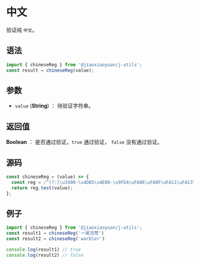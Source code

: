 
# 中文

验证纯 `中文`。

## 语法

```js
import { chineseReg } from '@jiaoxiaoyuan/j-utils';
const result = chineseReg(value);
```

## 参数

- `value` (**String**) ： 待验证字符串。

## 返回值

**Boolean** ： 是否通过验证，`true` 通过验证， `false` 没有通过验证。

## 源码

```js
const chineseReg = (value) => {
  const reg = /^(?:[\u3400-\u4DB5\u4E00-\u9FEA\uFA0E\uFA0F\uFA11\uFA13\uFA14\uFA1F\uFA21\uFA23\uFA24\uFA27-\uFA29]|[\uD840-\uD868\uD86A-\uD86C\uD86F-\uD872\uD874-\uD879][\uDC00-\uDFFF]|\uD869[\uDC00-\uDED6\uDF00-\uDFFF]|\uD86D[\uDC00-\uDF34\uDF40-\uDFFF]|\uD86E[\uDC00-\uDC1D\uDC20-\uDFFF]|\uD873[\uDC00-\uDEA1\uDEB0-\uDFFF]|\uD87A[\uDC00-\uDFE0])+$/;
  return reg.test(value);
};
```

## 例子

```js
import { chineseReg } from '@jiaoxiaoyuan/j-utils';
const result1 = chineseReg('一尾流莺')
const result2 = chineseReg('warbler')

console.log(result1) // true
console.log(result2) // false
```
